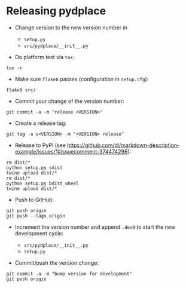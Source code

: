 
Releasing pydplace
==================

- Change version to the new version number in
  - ``setup.py``
  - ``src/pydplace/__init__.py``

- Do platform test via ``tox``:
```shell
tox -r
```

- Make sure ``flake8`` passes (configuration in ``setup.cfg``):
```shell
flake8 src/
```
  
- Commit your change of the version number:
```shell
git commit -a -m "release <VERSION>"
```

- Create a release tag:
```shell
git tag -a v<VERSION> -m "<VERSION> release"
```

- Release to PyPI (see https://github.com/di/markdown-description-example/issues/1#issuecomment-374474296):
```shell
rm dist/*
python setup.py sdist
twine upload dist/*
rm dist/*
python setup.py bdist_wheel
twine upload dist/*
```

- Push to GitHub:
```shell
git push origin
git push --tags origin
```

- Increment the version number and append `.dev0` to start the new development cycle:
  - `src/pydplace/__init__.py`
  - `setup.py`

- Commit/push the version change:
```shell
git commit -a -m "bump version for development"
git push origin
```
